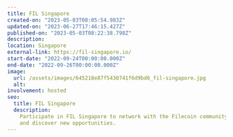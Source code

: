 ```yaml
---
title: FIL Singapore
created-on: "2023-05-03T08:05:54.983Z"
updated-on: "2023-06-27T17:46:15.427Z"
published-on: "2023-05-03T08:22:38.798Z"
description:
location: Singapore
external-link: https://fil-singapore.io/
start-date: "2022-09-24T00:00:00.000Z"
end-date: "2022-09-26T00:00:00.000Z"
image:
  url: /assets/images/645218e87f5430741f6d9bd6_fil-singapore.jpg
  alt:
involvement: hosted
seo:
  title: FIL Singapore
  description:
    Participate in FIL Singapore to network with the Filecoin community
    and discover new opportunities.
---
```

